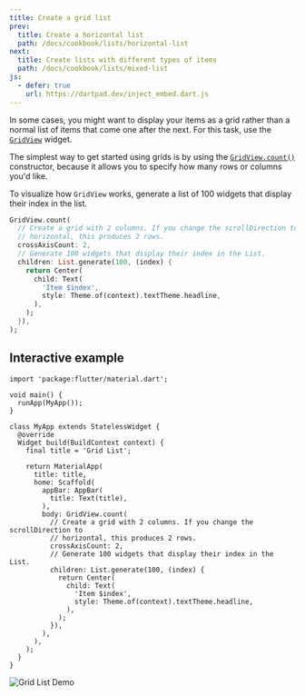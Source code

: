 ```yaml
---
title: Create a grid list
prev:
  title: Create a horizontal list
  path: /docs/cookbook/lists/horizontal-list
next:
  title: Create lists with different types of items
  path: /docs/cookbook/lists/mixed-list
js:
  - defer: true
    url: https://dartpad.dev/inject_embed.dart.js
---
```


In some cases, you might want to display your items as a grid rather than
a normal list of items that come one after the next.
For this task, use the [`GridView`][] widget.

The simplest way to get started using grids is by using the
[`GridView.count()`][] constructor,
because it allows you to specify how many rows or columns you'd like.

To visualize how `GridView` works,
generate a list of 100 widgets that display their index in the list.

<!-- skip -->
```dart
GridView.count(
  // Create a grid with 2 columns. If you change the scrollDirection to
  // horizontal, this produces 2 rows.
  crossAxisCount: 2,
  // Generate 100 widgets that display their index in the List.
  children: List.generate(100, (index) {
    return Center(
      child: Text(
        'Item $index',
        style: Theme.of(context).textTheme.headline,
      ),
    );
  }),
);
```

## Interactive example

```run-dartpad:theme-light:mode-flutter:run-true:width-100%:height-600px:split-60:ga_id-interactive_example
import 'package:flutter/material.dart';

void main() {
  runApp(MyApp());
}

class MyApp extends StatelessWidget {
  @override
  Widget build(BuildContext context) {
    final title = 'Grid List';

    return MaterialApp(
      title: title,
      home: Scaffold(
        appBar: AppBar(
          title: Text(title),
        ),
        body: GridView.count(
          // Create a grid with 2 columns. If you change the scrollDirection to
          // horizontal, this produces 2 rows.
          crossAxisCount: 2,
          // Generate 100 widgets that display their index in the List.
          children: List.generate(100, (index) {
            return Center(
              child: Text(
                'Item $index',
                style: Theme.of(context).textTheme.headline,
              ),
            );
          }),
        ),
      ),
    );
  }
}
```

<noscript>
  <img src="/images/cookbook/grid-list.gif" alt="Grid List Demo" class="site-mobile-screenshot" />
</noscript>

[`GridView`]: {{site.api}}/flutter/widgets/GridView-class.html
[`GridView.count()`]: {{site.api}}/flutter/widgets/GridView/GridView.count.html
